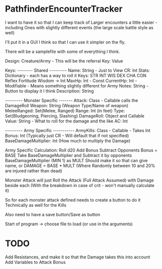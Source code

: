 # PathfinderEncounterTracker
 
I want to have it so that I can keep track of Larger encounters a little easier - including Ones with slightly different events (the large scale battle style as well)

I'll put it in a GUI I think so that I can use it simpler on the fly. 

There will be a samplefile with some of everything I think. 

Design:
    Creature/Army - This will be the referral
        Key: Value

Keys:
-------- Shared ---------
    Name: String - Just to View
    CR: Int
    Stats: Dictionary - each has a way to roll it
        Keys: STR INT WIS DEX CHA CON Reflex Fortitude Wisdom  -> Int
    MaxHp: Int - Const
    CurrentHp: Int - Modifiable - Means something slightly different for Army
    Notes: String - Button to display it I think
    Description: String

--------- Monster Specific -------
    Attack: Class - Callable calls the DamageRoll
        Weapon: String (Weapon Type/Name of weapon)
        MeleeRanged: Set(Melee, Ranged)
        Range: Int (in feet)
        Type: Set(Bludgeoning, Piercing, Slashing)
        DamageRoll: Object and Callable 
            Value: String - What to roll for the damage and the like
    AC: Int
    
--------- Army Specific -----------
    ArmyKills: Class - Callable - Takes Int 
        Bonus: Int (Typically just CR - Will default that if not specified)
        BaseDamageMultiplier: Int (How much to multiply the Damage) 


Army Specific Calculation:
    Roll d20 Add Bonus Subtract Opponents Bonus = BASE
    Take BaseDamageMultiplier and Subtract it by opponents BaseDamageMultiplier (MIN 1) as MULT
    Should make it so that can give name, or 
    DAMAGE = BASE * MULT (Where Randomly between 10 and 20% are injured rather than dead)

Monster Attack will just Roll the Attack (Full Attack Assumed) with Damage beside each (With the breakdown in case of crit - won't manually calculate it)


So for each monster attack defined needs to create a button to do it
Technically as well for the Kills

Also need to have a save button/Save as button

Start of program -> choose file to load (or use in the arguments)

# TODO
Add Resistances, and make it so that the Damage takes this into account
Add Variables to Attack Bonus
